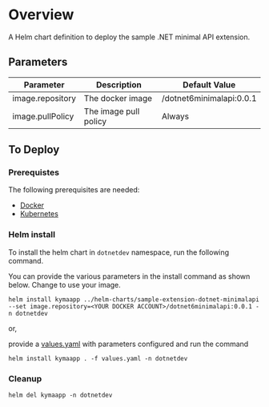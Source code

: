 # Overview

A Helm chart definition to deploy the sample .NET minimal API extension.

## Parameters

| Parameter        | Description                                | Default Value                              |
| ---------------- | ------------------------------------------ | -------------------------------------      |
| image.repository | The docker image                           | <YOUR DOCKER ID>/dotnet6minimalapi:0.0.1   |
| image.pullPolicy | The image pull policy                      | Always                                |

## To Deploy

### Prerequistes

The following prerequisites are needed:

* [Docker](../../prerequisites/README.md#docker)
* [Kubernetes](../../prerequisites/README.md#kubernetes)

### Helm install

To install the helm chart in `dotnetdev` namespace, run the following command.

You can provide the various parameters in the install command as shown below. Change to use your image.

```shell script
helm install kymaapp ../helm-charts/sample-extension-dotnet-minimalapi --set image.repository=<YOUR DOCKER ACCOUNT>/dotnet6minimalapi:0.0.1 -n dotnetdev
```

or,

provide a [values.yaml](values.yaml) with parameters configured and run the command

```shell
helm install kymaapp . -f values.yaml -n dotnetdev
```

### Cleanup

```shell
helm del kymaapp -n dotnetdev
```
